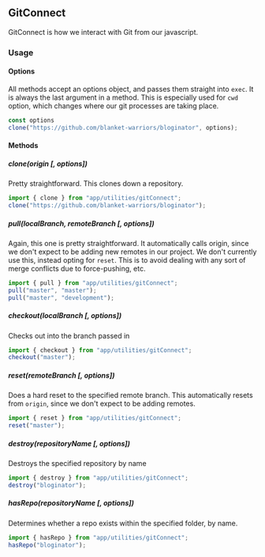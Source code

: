 GitConnect
-----------

GitConnect is how we interact with Git from our javascript.

### Usage
#### Options
All methods accept an options object, and passes them straight into `exec`. It is always the last argument in a method.  This is especially used for `cwd` option, which changes where our git processes are taking place.
```js
const options
clone("https://github.com/blanket-warriors/bloginator", options);
```

#### Methods
##### clone(origin [, options])
Pretty straightforward.  This clones down a repository.
```js
import { clone } from "app/utilities/gitConnect";
clone("https://github.com/blanket-warriors/bloginator");
```

##### pull(localBranch, remoteBranch [, options])
Again, this one is pretty straightforward.  It automatically calls origin, since we don't expect to be adding new remotes in our project. We don't currently use this, instead opting for `reset`. This is to avoid dealing with any sort of merge conflicts due to force-pushing, etc.
```js
import { pull } from "app/utilities/gitConnect";
pull("master", "master");
pull("master", "development");
```

##### checkout(localBranch [, options])
Checks out into the branch passed in
```js
import { checkout } from "app/utilities/gitConnect";
checkout("master");
```

##### reset(remoteBranch [, options])
Does a hard reset to the specified remote branch. This automatically resets from `origin`, since we don't expect to be adding remotes.
```js
import { reset } from "app/utilities/gitConnect";
reset("master");
```

##### destroy(repositoryName [, options])
Destroys the specified repository by name
```js
import { destroy } from "app/utilities/gitConnect";
destroy("bloginator");
```

##### hasRepo(repositoryName [, options])
Determines whether a repo exists within the specified folder, by name.
```js
import { hasRepo } from "app/utilities/gitConnect";
hasRepo("bloginator");
```

